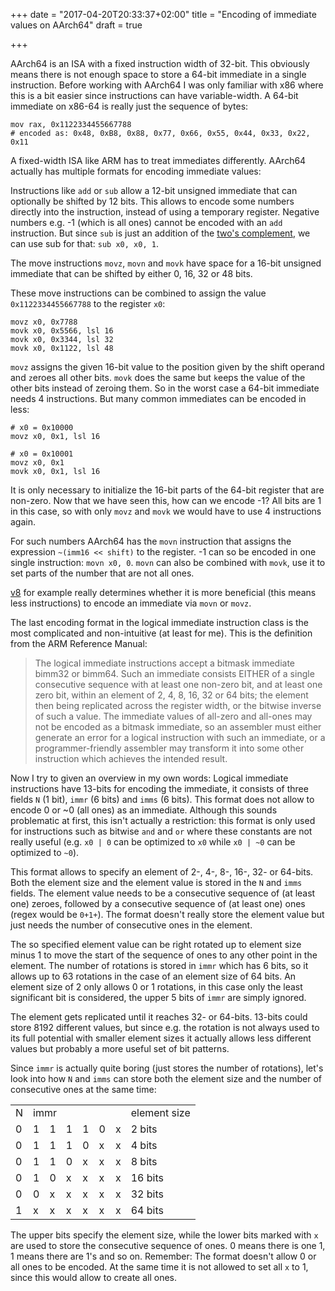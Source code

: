 +++
date = "2017-04-20T20:33:37+02:00"
title = "Encoding of immediate values on AArch64"
draft = true

+++

AArch64 is an ISA with a fixed instruction width of 32-bit.
This obviously means there is not enough space to store a 64-bit immediate in a single instruction.
Before working with AArch64 I was only familiar with x86 where this is a bit easier since instructions can have variable-width.
A 64-bit immediate on x86-64 is really just the sequence of bytes:

```
mov rax, 0x1122334455667788
# encoded as: 0x48, 0xB8, 0x88, 0x77, 0x66, 0x55, 0x44, 0x33, 0x22, 0x11
```

A fixed-width ISA like ARM has to treat immediates differently.
AArch64 actually has multiple formats for encoding immediate values:

Instructions like `add` or `sub` allow a 12-bit unsigned immediate that can optionally be shifted by 12 bits.
This allows to encode some numbers directly into the instruction, instead of using a temporary register.
Negative numbers e.g. -1 (which is all ones) cannot be encoded with an `add` instruction.
But since `sub` is just an addition of the [two's complement](https://en.wikipedia.org/wiki/Two%27s_complement), we can use sub for that: `sub x0, x0, 1`.

The move instructions `movz`, `movn` and `movk` have space for a 16-bit unsigned immediate that can be shifted by either 0, 16, 32 or 48 bits.

These move instructions can be combined to assign the value `0x1122334455667788` to the register `x0`:

```
movz x0, 0x7788
movk x0, 0x5566, lsl 16
movk x0, 0x3344, lsl 32
movk x0, 0x1122, lsl 48
```

`movz` assigns the given 16-bit value to the position given by the shift operand and `z`eroes all other bits.
`movk` does the same but `k`eeps the value of the other bits instead of zeroing them.
So in the worst case a 64-bit immediate needs 4 instructions.
But many common immediates can be encoded in less:

```
# x0 = 0x10000
movz x0, 0x1, lsl 16

# x0 = 0x10001
movz x0, 0x1
movk x0, 0x1, lsl 16
```  

It is only necessary to initialize the 16-bit parts of the 64-bit register that are non-zero.
Now that we have seen this, how can we encode -1?
All bits are 1 in this case, so with only `movz` and `movk` we would have to use 4 instructions again.

For such numbers AArch64 has the `movn` instruction that assigns the expression `~(imm16 << shift)` to the register.
-1 can so be encoded in one single instruction: `movn x0, 0`.
`movn` can also be combined with `movk`, use it to set parts of the number that are not all ones.

[v8](https://github.com/v8/v8/blob/master/src/arm64/macro-assembler-arm64.cc#L164) for example really determines whether it is more beneficial (this means less instructions) to encode an immediate via `movn` or `movz`.

The last encoding format in the logical immediate instruction class is the most complicated and non-intuitive (at least for me).
This is the definition from the ARM Reference Manual:

> The logical immediate instructions accept a bitmask immediate bimm32 or bimm64.
> Such an immediate consists EITHER of a single consecutive sequence with at least one non-zero bit, and at least one zero bit, within an element of 2, 4, 8, 16, 32 or 64 bits;
> the element then being replicated across the register width, or the bitwise inverse of such a value.
> The immediate values of all-zero and all-ones may not be encoded as a bitmask immediate, so an assembler must either generate an error for a logical instruction with such an immediate,
> or a programmer-friendly assembler may transform it into some other instruction which achieves the intended result.

Now I try to given an overview in my own words:
Logical immediate instructions have 13-bits for encoding the immediate, it consists of three fields `N` (1 bit), `immr` (6 bits) and `imms` (6 bits).
This format does not allow to encode 0 or ~0 (all ones) as an immediate.
Although this sounds problematic at first, this isn't actually a restriction: this format is only used for instructions such as bitwise `and` and `or` where these constants are not really useful (e.g. `x0 | 0` can be optimized to `x0` while `x0 | ~0` can be optimized to `~0`).

This format allows to specify an element of 2-, 4-, 8-, 16-, 32- or 64-bits.
Both the element size and the element value is stored in the `N` and `imms` fields.
The element value needs to be a consecutive sequence of (at least one) zeroes, followed by a consecutive sequence of (at least one) ones (regex would be `0+1+`).
The format doesn't really store the element value but just needs the number of consecutive ones in the element.

The so specified element value can be right rotated up to element size minus 1 to move the start of the sequence of ones to any other point in the element.
The number of rotations is stored in `immr` which has 6 bits, so it allows up to 63 rotations in the case of an element size of 64 bits.
An element size of 2 only allows 0 or 1 rotations, in this case only the least significant bit is considered, the upper 5 bits of `immr` are simply ignored.

The element gets replicated until it reaches 32- or 64-bits.
13-bits could store 8192 different values, but since e.g. the rotation is not always used to its full potential with smaller element sizes it actually allows less different values but probably a more useful set of bit patterns.

Since `immr` is actually quite boring (just stores the number of rotations), let's look into how `N` and `imms` can store both the element size and the number of consecutive ones at the same time:

<table>
  <tr>
    <td>N</td>
    <td colspan="6">immr</td>
    <td>element size</td>
  </tr>
  <tr>
    <td>0</td>
    <td>1</td>
    <td>1</td>
    <td>1</td>
    <td>1</td>
    <td>0</td>
    <td>x</td>
    <td>2 bits</td>
  </tr>
  <tr>
    <td>0</td>
    <td>1</td>
    <td>1</td>
    <td>1</td>
    <td>0</td>
    <td>x</td>
    <td>x</td>
    <td>4 bits</td>
  </tr>
  <tr>
    <td>0</td>
    <td>1</td>
    <td>1</td>
    <td>0</td>
    <td>x</td>
    <td>x</td>
    <td>x</td>
    <td>8 bits</td>
  </tr>
  <tr>
    <td>0</td>
    <td>1</td>
    <td>0</td>
    <td>x</td>
    <td>x</td>
    <td>x</td>
    <td>x</td>
    <td>16 bits</td>
  </tr>
  <tr>
    <td>0</td>
    <td>0</td>
    <td>x</td>
    <td>x</td>
    <td>x</td>
    <td>x</td>
    <td>x</td>
    <td>32 bits</td>
  </tr>
  <tr>
    <td>1</td>
    <td>x</td>
    <td>x</td>
    <td>x</td>
    <td>x</td>
    <td>x</td>
    <td>x</td>
    <td>64 bits</td>
  </tr>
</table>

The upper bits specify the element size, while the lower bits marked with `x` are used to store the consecutive sequence of ones.
0 means there is one 1, 1 means there are 1's and so on.
Remember: The format doesn't allow 0 or all ones to be encoded.
At the same time it is not allowed to set all `x` to 1, since this would allow to create all ones.
